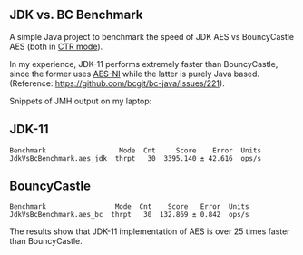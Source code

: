 JDK vs. BC Benchmark
--

A simple Java project to benchmark the speed of JDK AES vs BouncyCastle AES (both in [CTR mode](https://en.wikipedia.org/wiki/Block_cipher_mode_of_operation#Counter_(CTR))).

In my experience, JDK-11 performs extremely faster than BouncyCastle, since the former uses [AES-NI](https://en.wikipedia.org/wiki/AES_instruction_set) while the latter is purely Java based. (Reference: https://github.com/bcgit/bc-java/issues/221).

Snippets of JMH output on my laptop:

## JDK-11
```
Benchmark                  Mode  Cnt     Score    Error  Units
JdkVsBcBenchmark.aes_jdk  thrpt   30  3395.140 ± 42.616  ops/s
```

## BouncyCastle
```
Benchmark                 Mode  Cnt    Score   Error  Units
JdkVsBcBenchmark.aes_bc  thrpt   30  132.869 ± 0.842  ops/s
```

The results show that JDK-11 implementation of AES is over 25 times faster than BouncyCastle. 
